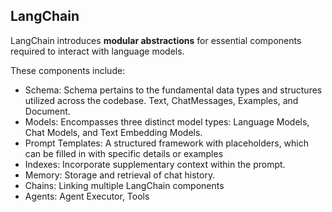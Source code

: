 
## LangChain

LangChain introduces **modular abstractions** for essential components required to interact with language models.

These components include:

- Schema: Schema pertains to the fundamental data types and structures utilized across the codebase. Text, ChatMessages, Examples, and Document.
- Models: Encompasses three distinct model types: Language Models, Chat Models, and Text Embedding Models.
- Prompt Templates: A structured framework with placeholders, which can be filled in with specific details or examples
- Indexes: Incorporate supplementary context within the prompt. 
- Memory: Storage and retrieval of chat history.
- Chains: Linking multiple LangChain components
- Agents: Agent Executor, Tools
